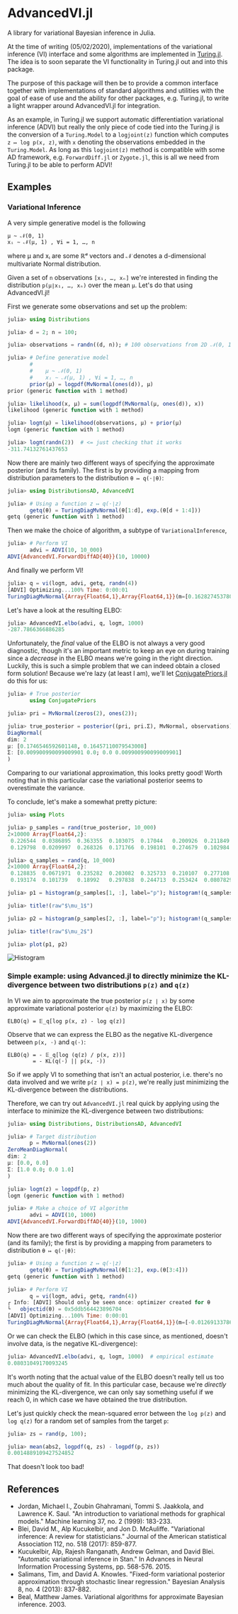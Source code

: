# AdvancedVI.jl
A library for variational Bayesian inference in Julia.

At the time of writing (05/02/2020), implementations of the variational inference (VI) interface and some algorithms are implemented in [Turing.jl](https://github.com/TuringLang/Turing.jl). The idea is to soon separate the VI functionality in Turing.jl out and into this package.

The purpose of this package will then be to provide a common interface together with implementations of standard algorithms and utilities with the goal of ease of use and the ability for other packages, e.g. Turing.jl, to write a light wrapper around AdvancedVI.jl for integration. 

As an example, in Turing.jl we support automatic differentiation variational inference (ADVI) but really the only piece of code tied into the Turing.jl is the conversion of a `Turing.Model` to a `logjoint(z)` function which computes `z ↦ log p(x, z)`, with `x` denoting the observations embedded in the `Turing.Model`. As long as this `logjoint(z)` method is compatible with some AD framework, e.g. `ForwardDiff.jl` or `Zygote.jl`, this is all we need from Turing.jl to be able to perform ADVI!

## Examples
### Variational Inference
A very simple generative model is the following

    μ ~ 𝒩(0, 1)
    xᵢ ∼ 𝒩(μ, 1) , ∀i = 1, …, n

where μ and xᵢ are some ℝᵈ vectors and 𝒩 denotes a d-dimensional multivariate Normal distribution.

Given a set of `n` observations `[x₁, …, xₙ]` we're interested in finding the distribution `p(μ∣x₁, …, xₙ)` over the mean `μ`. Let's do that using AdvancedVI.jl!

First we generate some observations and set up the problem:
```julia
julia> using Distributions

julia> d = 2; n = 100;

julia> observations = randn((d, n)); # 100 observations from 2D 𝒩(0, 1)

julia> # Define generative model
       #
       #    μ ~ 𝒩(0, 1)
       #    xᵢ ∼ 𝒩(μ, 1) , ∀i = 1, …, n
       prior(μ) = logpdf(MvNormal(ones(d)), μ)
prior (generic function with 1 method)

julia> likelihood(x, μ) = sum(logpdf(MvNormal(μ, ones(d)), x))
likelihood (generic function with 1 method)

julia> logπ(μ) = likelihood(observations, μ) + prior(μ)
logπ (generic function with 1 method)

julia> logπ(randn(2))  # <= just checking that it works
-311.74132761437653
```
Now there are mainly two different ways of specifying the approximate posterior (and its family). The first is by providing a mapping from distribution parameters to the distribution `θ ↦ q(⋅∣θ)`:
```julia
julia> using DistributionsAD, AdvancedVI

julia> # Using a function z ↦ q(⋅∣z)
       getq(θ) = TuringDiagMvNormal(θ[1:d], exp.(θ[d + 1:4]))
getq (generic function with 1 method)
```
Then we make the choice of algorithm, a subtype of `VariationalInference`, 
```julia
julia> # Perform VI
       advi = ADVI(10, 10_000)
ADVI{AdvancedVI.ForwardDiffAD{40}}(10, 10000)
```
And finally we perform VI!
```julia
julia> q = vi(logπ, advi, getq, randn(4))
[ADVI] Optimizing...100% Time: 0:00:01
TuringDiagMvNormal{Array{Float64,1},Array{Float64,1}}(m=[0.16282745378074515, 0.15789310089462574], σ=[0.09519377533754399, 0.09273176907111745])
```
Let's have a look at the resulting ELBO:
```julia
julia> AdvancedVI.elbo(advi, q, logπ, 1000)
-287.7866366886285
```
Unfortunately, the *final* value of the ELBO is not always a very good diagnostic, though it's an important metric to keep an eye on during training since a *decrease* in the ELBO means we're going in the right direction. Luckily, this is such a simple problem that we can indeed obtain a closed form solution! Because we're lazy (at least I am), we'll let [ConjugatePriors.jl](https://github.com/JuliaStats/ConjugatePriors.jl) do this for us:
```julia
julia> # True posterior
       using ConjugatePriors

julia> pri = MvNormal(zeros(2), ones(2));

julia> true_posterior = posterior((pri, pri.Σ), MvNormal, observations)
DiagNormal(
dim: 2
μ: [0.1746546592601148, 0.16457110079543008]
Σ: [0.009900990099009901 0.0; 0.0 0.009900990099009901]
)
```
Comparing to our variational approximation, this looks pretty good! Worth noting that in this particular case the variational posterior seems to overestimate the variance.

To conclude, let's make a somewhat pretty picture:
```julia
julia> using Plots

julia> p_samples = rand(true_posterior, 10_000)
2×10000 Array{Float64,2}:
 0.226544  0.0386895  0.363355  0.103075  0.17044   0.200926  0.211849  0.118225   0.151113  0.282503  0.211417  0.449449  0.0954799  …   0.220084   0.210435  0.090151  0.0574122  0.188425  0.293998  0.209506  0.154152  0.054414  0.300582  0.267328  0.173011  0.257673
 0.129798  0.0209997  0.268326  0.171766  0.198101  0.274679  0.102984  0.0241527  0.147919  0.143214  0.136427  0.137116  0.196594      -0.0891732  0.238403  0.275577  0.279917   0.181441  0.148274  0.136249  0.263142  0.156751  0.263506  0.192837  0.206643  0.201236

julia> q_samples = rand(q, 10_000)
2×10000 Array{Float64,2}:
 0.128835  0.0671971  0.235282  0.203082  0.325733  0.210107  0.277108   0.124131   0.144778   0.260337  0.130576  0.145427  0.233502  …  -0.00986131  0.0461744  0.109007  0.285839  0.168117  0.279098  0.290743  0.158525  0.188196  0.169235  0.0837522  0.252854 
 0.193174  0.101739   0.18992   0.297838  0.244713  0.253424  0.0807829  0.0133219  0.0180343  0.340928  0.14168   0.190034  0.255748      0.22417     0.117033   0.235965  0.318793  0.143454  0.147184  0.181239  0.283337  0.251981  0.212938  0.33779    0.0493925

julia> p1 = histogram(p_samples[1, :], label="p"); histogram!(q_samples[1, :], alpha=0.7, label="q")

julia> title!(raw"$\mu_1$")

julia> p2 = histogram(p_samples[2, :], label="p"); histogram!(q_samples[2, :], alpha=0.7, label="q")

julia> title!(raw"$\mu_2$")

julia> plot(p1, p2)
```
![Histogram](hist.png?raw=true)

### Simple example: using Advanced.jl to directly minimize the KL-divergence between two distributions `p(z)` and `q(z)`
In VI we aim to approximate the true posterior `p(z ∣ x)` by some approximate variational posterior `q(z)` by maximizing the ELBO:

    ELBO(q) = 𝔼_q[log p(x, z) - log q(z)]

Observe that we can express the ELBO as the negative KL-divergence between `p(x, ⋅)` and `q(⋅)`:

    ELBO(q) = - 𝔼_q[log (q(z) / p(x, z))]
            = - KL(q(⋅) || p(x, ⋅))

So if we apply VI to something that isn't an actual posterior, i.e. there's no data involved and we write `p(z ∣ x) = p(z)`, we're really just minimizing the KL-divergence between the distributions.

Therefore, we can try out `AdvancedVI.jl` real quick by applying using the interface to minimize the KL-divergence between two distributions:

```julia
julia> using Distributions, DistributionsAD, AdvancedVI

julia> # Target distribution
       p = MvNormal(ones(2))
ZeroMeanDiagNormal(
dim: 2
μ: [0.0, 0.0]
Σ: [1.0 0.0; 0.0 1.0]
)

julia> logπ(z) = logpdf(p, z)
logπ (generic function with 1 method)

julia> # Make a choice of VI algorithm
       advi = ADVI(10, 1000)
ADVI{AdvancedVI.ForwardDiffAD{40}}(10, 1000)
```
Now there are two different ways of specifying the approximate posterior (and its family); the first is by providing a mapping from parameters to distribution `θ ↦ q(⋅∣θ)`:
```julia
julia> # Using a function z ↦ q(⋅∣z)
       getq(θ) = TuringDiagMvNormal(θ[1:2], exp.(θ[3:4]))
getq (generic function with 1 method)

julia> # Perform VI
       q = vi(logπ, advi, getq, randn(4))
┌ Info: [ADVI] Should only be seen once: optimizer created for θ
└   objectid(θ) = 0x5ddb564423896704
[ADVI] Optimizing...100% Time: 0:00:01
TuringDiagMvNormal{Array{Float64,1},Array{Float64,1}}(m=[-0.012691337868985757, -0.0004442434543332919], σ=[1.0334797673569802, 0.9957355128767893])
```
Or we can check the ELBO (which in this case since, as mentioned, doesn't involve data, is the negative KL-divergence):
```julia
julia> AdvancedVI.elbo(advi, q, logπ, 1000)  # empirical estimate
0.08031049170093245
```
It's worth noting that the actual value of the ELBO doesn't really tell us too much about the quality of fit. In this particular case, because we're *directly* minimizing the KL-divergence, we can only say something useful if we reach 0, in which case we have obtained the true distribution.

Let's just quickly check the mean-squared error between the `log p(z)` and `log q(z)` for a random set of samples from the target `p`:
```julia
julia> zs = rand(p, 100);

julia> mean(abs2, logpdf(q, zs) - logpdf(p, zs))
0.0014889109427524852
```
That doesn't look too bad!


## References

- Jordan, Michael I., Zoubin Ghahramani, Tommi S. Jaakkola, and Lawrence K. Saul. "An introduction to variational methods for graphical models." Machine learning 37, no. 2 (1999): 183-233.
- Blei, David M., Alp Kucukelbir, and Jon D. McAuliffe. "Variational inference: A review for statisticians." Journal of the American statistical Association 112, no. 518 (2017): 859-877.
- Kucukelbir, Alp, Rajesh Ranganath, Andrew Gelman, and David Blei. "Automatic variational inference in Stan." In Advances in Neural Information Processing Systems, pp. 568-576. 2015.
- Salimans, Tim, and David A. Knowles. "Fixed-form variational posterior approximation through stochastic linear regression." Bayesian Analysis 8, no. 4 (2013): 837-882.
- Beal, Matthew James. Variational algorithms for approximate Bayesian inference. 2003.
